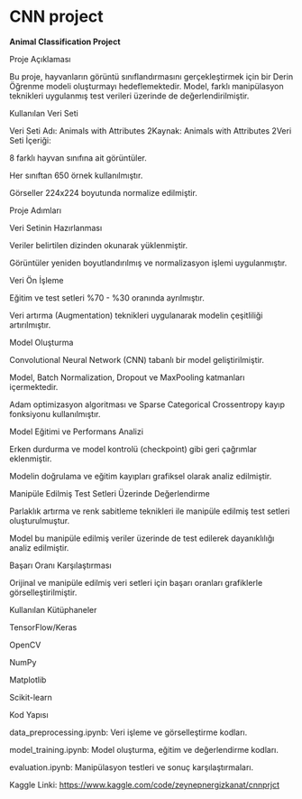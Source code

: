 # CNN project
 **Animal Classification Project**

Proje Açıklaması

Bu proje, hayvanların görüntü sınıflandırmasını gerçekleştirmek için bir Derin Öğrenme modeli oluşturmayı hedeflemektedir. Model, farklı manipülasyon teknikleri uygulanmış test verileri üzerinde de değerlendirilmiştir.

Kullanılan Veri Seti

Veri Seti Adı: Animals with Attributes 2Kaynak: Animals with Attributes 2Veri Seti İçeriği:

8 farklı hayvan sınıfına ait görüntüler.

Her sınıftan 650 örnek kullanılmıştır.

Görseller 224x224 boyutunda normalize edilmiştir.

Proje Adımları

Veri Setinin Hazırlanması

Veriler belirtilen dizinden okunarak yüklenmiştir.

Görüntüler yeniden boyutlandırılmış ve normalizasyon işlemi uygulanmıştır.

Veri Ön İşleme

Eğitim ve test setleri %70 - %30 oranında ayrılmıştır.

Veri artırma (Augmentation) teknikleri uygulanarak modelin çeşitliliği artırılmıştır.

Model Oluşturma

Convolutional Neural Network (CNN) tabanlı bir model geliştirilmiştir.

Model, Batch Normalization, Dropout ve MaxPooling katmanları içermektedir.

Adam optimizasyon algoritması ve Sparse Categorical Crossentropy kayıp fonksiyonu kullanılmıştır.

Model Eğitimi ve Performans Analizi

Erken durdurma ve model kontrolü (checkpoint) gibi geri çağrımlar eklenmiştir.

Modelin doğrulama ve eğitim kayıpları grafiksel olarak analiz edilmiştir.

Manipüle Edilmiş Test Setleri Üzerinde Değerlendirme

Parlaklık artırma ve renk sabitleme teknikleri ile manipüle edilmiş test setleri oluşturulmuştur.

Model bu manipüle edilmiş veriler üzerinde de test edilerek dayanıklılığı analiz edilmiştir.

Başarı Oranı Karşılaştırması

Orijinal ve manipüle edilmiş veri setleri için başarı oranları grafiklerle görselleştirilmiştir.

Kullanılan Kütüphaneler

TensorFlow/Keras

OpenCV

NumPy

Matplotlib

Scikit-learn

Kod Yapısı

data_preprocessing.ipynb: Veri işleme ve görselleştirme kodları.

model_training.ipynb: Model oluşturma, eğitim ve değerlendirme kodları.

evaluation.ipynb: Manipülasyon testleri ve sonuç karşılaştırmaları.

Kaggle Linki: https://www.kaggle.com/code/zeynepnergizkanat/cnnprjct
